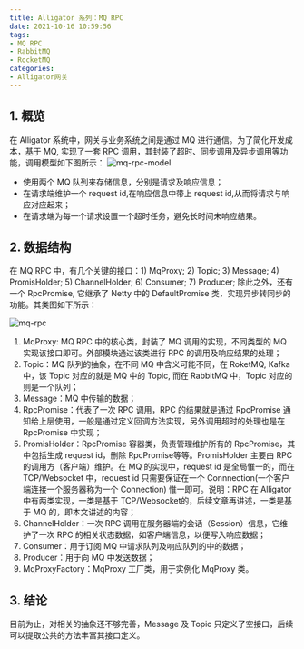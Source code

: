 ```yaml
---
title: Alligator 系列：MQ RPC
date: 2021-10-16 10:59:56
tags:
- MQ RPC
- RabbitMQ
- RocketMQ
categories:
- Alligator网关
---
```


## 1. 概览

在 Alligator 系统中，网关与业务系统之间是通过 MQ 进行通信。为了简化开发成本，基于 MQ, 实现了一套 RPC 调用，其封装了超时、同步调用及异步调用等功能，调用模型如下图所示：
![mq-rpc-model](/images/alligator/mq-rpc-model.jpg "mq-rpc-model")

- 使用两个 MQ 队列来存储信息，分别是请求及响应信息；
- 在请求端维护一个 request id,在响应信息中带上 request id,从而将请求与响应对应起来；
- 在请求端为每一个请求设置一个超时任务，避免长时间未响应结果。

<!-- more -->


## 2. 数据结构

在 MQ RPC 中，有几个关键的接口：1) MqProxy; 2) Topic; 3) Message; 4) PromisHolder; 5) ChannelHolder; 6) Consumer; 7) Producer; 除此之外，还有一个 RpcPromise, 它继承了 Netty 中的 DefaultPromise 类，实现异步转同步的功能。其类图如下所示：

![mq-rpc](/images/alligator/mq-rpc-class.jpg "mq-rpc")

1. MqProxy: MQ RPC 中的核心类，封装了 MQ 调用的实现，不同类型的 MQ 实现该接口即可。外部模块通过该类进行 RPC 的调用及响应结果的处理；
2. Topic：MQ 队列的抽象，在不同 MQ 中含义可能不同，在 RoketMQ, Kafka 中，该 Topic 对应的就是 MQ 中的 Topic, 而在 RabbitMQ 中，Topic 对应的则是一个队列；
3. Message：MQ 中传输的数据；
4. RpcPromise：代表了一次 RPC 调用，RPC 的结果就是通过 RpcPromise 通知给上层使用，一般是通过定义回调方法实现，另外调用超时的处理也是在 RpcPromise 中实现；
5. PromisHolder：RpcPromise 容器类，负责管理维护所有的 RpcPromise，其中包括生成 request id，删除 RpcPromise等等。PromisHolder 主要由 RPC 的调用方（客户端）维护。在 MQ 的实现中，request id 是全局惟一的，而在 TCP/Websocket 中，request id 只需要保证在一个 Connnection(一个客户端连接一个服务器称为一个 Connection) 惟一即可。说明：RPC 在 Alligator 中有两类实现，一类是基于 TCP/Websocket的，后续文章再讲述，一类是基于 MQ 的，即本文讲述的内容； 
6. ChannelHolder：一次 RPC 调用在服务器端的会话（Session）信息，它维护了一次 RPC 的相关状态数据，如客户端信息，以便写入响应数据； 
7. Consumer：用于订阅 MQ 中请求队列及响应队列的中的数据；
8. Producer：用于向 MQ 中发送数据；
9. MqProxyFactory：MqProxy 工厂类，用于实例化 MqProxy 类。

## 3. 结论
目前为止，对相关的抽象还不够完善，Message 及 Topic 只定义了空接口，后续可以提取公共的方法丰富其接口定义。